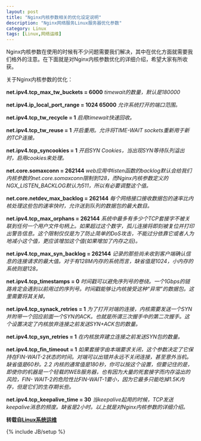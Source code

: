 ```yaml
---
layout: post
title: "Nginx内核参数相关的优化设定说明"
description: "Nginx网络服务Linux服务器优化参数"
category: Linux
tags: [Linux,网络运维]
---
```


Nginx内核参数在使用的时候有不少问题需要我们解决，其中在优化方面就需要我们格外的注意。在下面就是对Nginx内核参数优化的详细介绍，希望大家有所收获。

关于Nginx内核参数的优化：

**net.ipv4.tcp_max_tw_buckets = 6000**
_timewait的数量，默认是180000_

**net.ipv4.ip_local_port_range = 1024 65000**
_允许系统打开的端口范围。_

**net.ipv4.tcp_tw_recycle = 1**
_启用timewait快速回收。_

**net.ipv4.tcp_tw_reuse = 1**
_开启重用。允许将TIME-WAIT sockets重新用于新的TCP连接。_

**net.ipv4.tcp_syncookies = 1**
_开启SYN Cookies，当出现SYN等待队列溢出时，启用cookies来处理。_

**net.core.somaxconn = 262144**
_web应用中listen函数的backlog默认会给我们内核参数的net.core.somaxconn限制到128，而Nginx内核参数定义的NGX_LISTEN_BACKLOG默认为511，所以有必要调整这个值。_

**net.core.netdev_max_backlog = 262144**
_每个网络接口接收数据包的速率比内核处理这些包的速率快时，允许送到队列的数据包的最大数目。_

**net.ipv4.tcp_max_orphans = 262144**
_系统中最多有多少个TCP套接字不被关联到任何一个用户文件句柄上。如果超过这个数字，孤儿连接将即刻被复位并打印出警告信息。这个限制仅仅是为了防止简单的DoS攻击，不能过分依靠它或者人为地减小这个值，更应该增加这个值(如果增加了内存之后)。_

**net.ipv4.tcp_max_syn_backlog = 262144**
_记录的那些尚未收到客户端确认信息的连接请求的最大值。对于有128M内存的系统而言，缺省值是1024，小内存的系统则是128。_

**net.ipv4.tcp_timestamps = 0**
_时间戳可以避免序列号的卷绕。一个1Gbps的链路肯定会遇到以前用过的序列号。时间戳能够让内核接受这种“异常”的数据包。这里需要将其关掉。_

**net.ipv4.tcp_synack_retries = 1**
_为了打开对端的连接，内核需要发送一个SYN并附带一个回应前面一个SYN的ACK。也就是所谓三次握手中的第二次握手。这个设置决定了内核放弃连接之前发送SYN+ACK包的数量。_

**net.ipv4.tcp_syn_retries = 1**
_在内核放弃建立连接之前发送SYN包的数量。_

**net.ipv4.tcp_fin_timeout = 1**
_如果套接字由本端要求关闭，这个参数决定了它保持在FIN-WAIT-2状态的时间。对端可以出错并永远不关闭连接，甚至意外当机。缺省值是60秒。2.2 内核的通常值是180秒，你可以按这个设置，但要记住的是，即使你的机器是一个轻载的WEB服务器，也有因为大量的死套接字而内存溢出的风险，FIN- WAIT-2的危险性比FIN-WAIT-1要小，因为它最多只能吃掉1.5K内存，但是它们的生存期长些。_

**net.ipv4.tcp_keepalive_time = 30**
_当keepalive起用的时候，TCP发送keepalive消息的频度。缺省是2小时。以上就是对Nginx内核参数的详细介绍。_


__转载自[Linux系统运维](http://9ilinux.com/9ilinux/68.html)__

{% include JB/setup %}
